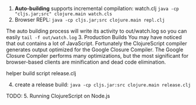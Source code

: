 1. **Auto-building** supports incremental compilation: watch.clj
```java -cp "cljs.jar;src" clojure.main watch.cls```
2. Browser REPL:
```java -cp cljs.jar;src clojure.main repl.clj```

The auto building process will write its activity to out/watch.log so you can easily ```tail -f out/watch.log```
3. Production Builds
You may have noticed that out contains a lot of JavaScript. Fortunately the ClojureScript compiler generates output optimized for the Google Closure Compiler. The Google Closure Compiler performs many optimizations, but the most significant for browser-based clients are minification and dead code elimination.

helper build script release.clj

4. create a release build:
```java -cp cljs.jar:src clojure.main release.clj```

TODO:
5. Running ClojureScript on Node.js
